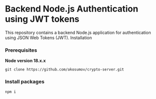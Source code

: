 # Backend Node.js Authentication using JWT tokens

This repository contains a backend Node.js application for authentication using JSON Web Tokens (JWT).
Installation

### Prerequisites

**Node version 18.x.x**

```shell
git clone https://github.com/akosumov/crypto-server.git
```


### Install packages

```shell
npm i
```
